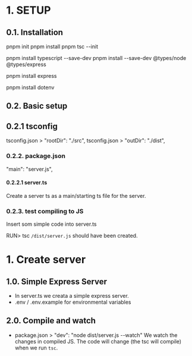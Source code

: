 # 1. SETUP

## 0.1. Installation

pnpm init
pnpm install
pnpm tsc --init

pnpm install typescript --save-dev
pnpm install --save-dev @types/node @types/express

pnpm install express

pnpm install dotenv

## 0.2. Basic setup

## 0.2.1 tsconfig

tsconfig.json > "rootDir": "./src",
tsconfig.json > "outDir": "./dist",

### 0.2.2. package.json

"main": "server.js",

#### 0.2.2.1 server.ts

Create a server ts as a main/starting ts file for the server.

### 0.2.3. test compiling to JS

Insert som simple code into server.ts

RUN> tsc
`/dist/server.js` should have been created.

# 1. Create server

## 1.0. Simple Express Server

- In server.ts we creata a simple express server.
- .env / .env.example for environmental variables

## 2.0. Compile and watch

- package.json > "dev": "node dist/server.js --watch"
  We watch the changes in compiled JS.
  The code will change (the tsc will compile) when we run `tsc`.
